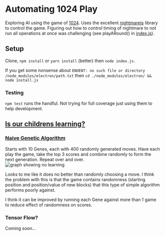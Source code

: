 # Automating 1024 Play

Exploring AI using the game of [1024](http://1024game.org/).  Uses the excellent [nightmarejs](https://github.com/segmentio/nightmare) library to control the game.  Figuring out how to control timing of nightmare to not run all operations at once was challenging (see playARound() in [index.js](https://github.com/ubien/1024-AI/blob/master/index.js)).

## Setup
Clone, `npm install` or `yarn install` (better) then
`node index.js`.

If you get some nonsense about `ENOENT: no such file or directory /node_modules/electron/path.txt` then `cd ./node_modules/electron/ && node install.js`

### Testing
`npm test` runs the handful.  Not trying for full coverage just using them to help development.

## [Is our childrens learning?](https://www.youtube.com/watch?v=-ej7ZEnjSeA)

### [Naive Genetic Algorithm](https://github.com/ubien/1024-AI/blob/master/GeneticStrategy.js)

Starts with 10 Genes, each with 400 randomly generated moves.  Have each play the game, take the top 3 scores and combine randomly to form the next generation.  Repeat over and over.  
![graph showing no learning](https://cloud.githubusercontent.com/assets/361696/20516167/a66a9052-b041-11e6-94d8-c8e29516f899.png)

Looks to me like it does no better than randomly choosing a move.  I think the problem with this is that the game contains randomness (starting position and position/value of new blocks) that this type of simple algorithm performs poorly against.

I think it can be improved by running each Gene against more than 1 game to reduce effect of randomness on scores.

### Tensor Flow?
Coming soon...
